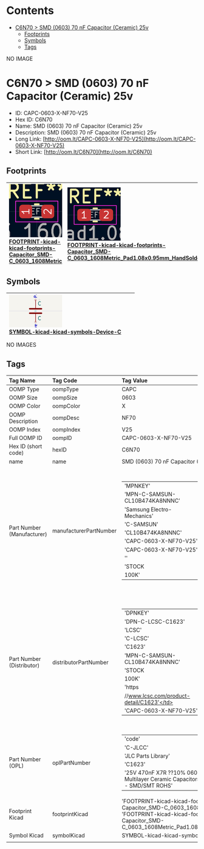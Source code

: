 



Contents
========

* [C6N70 > SMD (0603) 70 nF Capacitor (Ceramic) 25v](#c6n70--smd-0603-70-nf-capacitor-ceramic-25v)
	* [Footprints](#footprints)
	* [Symbols](#symbols)
	* [Tags](#tags)
  
NO IMAGE  
# C6N70 > SMD (0603) 70 nF Capacitor (Ceramic) 25v

- ID: CAPC-0603-X-NF70-V25
- Hex ID: C6N70
- Name: SMD (0603) 70 nF Capacitor (Ceramic) 25v
- Description: SMD (0603) 70 nF Capacitor (Ceramic) 25v
- Long Link: [http://oom.lt/CAPC-0603-X-NF70-V25](http://oom.lt/CAPC-0603-X-NF70-V25)
- Short Link: [http://oom.lt/C6N70](http://oom.lt/C6N70)

## Footprints
  

|[![](https://raw.githubusercontent.com/oomlout/oomlout_OOMP_eda_V2/main/FOOTPRINT/kicad/kicad-footprints/Capacitor_SMD/C_0603_1608Metric/image_140.png)<br>FOOTPRINT-kicad-kicad-footprints-Capacitor_SMD-C_0603_1608Metric](https://github.com/oomlout/oomlout_OOMP_eda_V2/tree/main/FOOTPRINT/kicad/kicad-footprints/Capacitor_SMD/C_0603_1608Metric/)|[![](https://raw.githubusercontent.com/oomlout/oomlout_OOMP_eda_V2/main/FOOTPRINT/kicad/kicad-footprints/Capacitor_SMD/C_0603_1608Metric_Pad1.08x0.95mm_HandSolder/image_140.png)<br>FOOTPRINT-kicad-kicad-footprints-Capacitor_SMD-C_0603_1608Metric_Pad1.08x0.95mm_HandSolder](https://github.com/oomlout/oomlout_OOMP_eda_V2/tree/main/FOOTPRINT/kicad/kicad-footprints/Capacitor_SMD/C_0603_1608Metric_Pad1.08x0.95mm_HandSolder/)||
| :--- | :--- | :--- |

## Symbols
  

|[![](https://raw.githubusercontent.com/oomlout/oomlout_OOMP_eda_V2/main/SYMBOL/kicad/kicad-symbols/Device/C/image_140.png)<br>SYMBOL-kicad-kicad-symbols-Device-C](https://github.com/oomlout/oomlout_OOMP_eda_V2/tree/main/SYMBOL/kicad/kicad-symbols/Device/C/)|||
| :--- | :--- | :--- |
  
NO IMAGES  
## Tags
  

|Tag Name|Tag Code|Tag Value|
| :--- | :--- | :--- |
|OOMP Type|oompType|CAPC|
|OOMP Size|oompSize|0603|
|OOMP Color|oompColor|X|
|OOMP Description|oompDesc|NF70|
|OOMP Index|oompIndex|V25|
|Full OOMP ID|oompID|CAPC-0603-X-NF70-V25|
|Hex ID (short code)|hexID|C6N70|
|name|name|SMD (0603) 70 nF Capacitor (Ceramic) 25v|
|Part Number (Manufacturer)|manufacturerPartNumber|<table><tr><td>'MPNKEY'</td></tr><tr><td> 'MPN-C-SAMSUN-CL10B474KA8NNNC'</td><td> 'MANUFACTURER'</td></tr><tr><td> 'Samsung Electro-Mechanics'</td><td> 'MANUCODE'</td></tr><tr><td> 'C-SAMSUN'</td><td> 'MPN'</td></tr><tr><td> 'CL10B474KA8NNNC'</td><td> 'OOMPIDPARTIAL'</td></tr><tr><td> 'CAPC-0603-X-NF70-V25'</td><td> 'OOMPID'</td></tr><tr><td> 'CAPC-0603-X-NF70-V25'</td><td> 'LINK'</td></tr><tr><td> ''</td><td> 'tags'</td></tr><tr><td> 'STOCK</td></tr><tr><td>100K'</td></tr></table></td><td> <table><tr><td>'MPNKEY'</td></tr><tr><td> 'MPN-C-MURATA-GRM188R71E474KA12D'</td><td> 'MANUFACTURER'</td></tr><tr><td> 'Murata Electronics'</td><td> 'MANUCODE'</td></tr><tr><td> 'C-MURATA'</td><td> 'MPN'</td></tr><tr><td> 'GRM188R71E474KA12D'</td><td> 'OOMPIDPARTIAL'</td></tr><tr><td> 'CAPC-0603-X-NF70-V25'</td><td> 'OOMPID'</td></tr><tr><td> 'CAPC-0603-X-NF70-V25'</td><td> 'LINK'</td></tr><tr><td> ''</td><td> 'tags'</td></tr><tr><td> 'STOCK</td></tr><tr><td>1K'</td></tr></table></td><td> <table><tr><td>'MPNKEY'</td></tr><tr><td> 'MPN-C-KYOCER-06033C474KAT2A'</td><td> 'MANUFACTURER'</td></tr><tr><td> 'Kyocera AVX'</td><td> 'MANUCODE'</td></tr><tr><td> 'C-KYOCER'</td><td> 'MPN'</td></tr><tr><td> '06033C474KAT2A'</td><td> 'OOMPIDPARTIAL'</td></tr><tr><td> 'CAPC-0603-X-NF70-V25'</td><td> 'OOMPID'</td></tr><tr><td> 'CAPC-0603-X-NF70-V25'</td><td> 'LINK'</td></tr><tr><td> ''</td><td> 'tags'</td></tr><tr><td> </td></tr></table></td><td> <table><tr><td>'MPNKEY'</td></tr><tr><td> 'MPN-C-MURATA-GRM188B31E474KA75D'</td><td> 'MANUFACTURER'</td></tr><tr><td> 'Murata Electronics'</td><td> 'MANUCODE'</td></tr><tr><td> 'C-MURATA'</td><td> 'MPN'</td></tr><tr><td> 'GRM188B31E474KA75D'</td><td> 'OOMPIDPARTIAL'</td></tr><tr><td> 'CAPC-0603-X-NF70-V25'</td><td> 'OOMPID'</td></tr><tr><td> 'CAPC-0603-X-NF70-V25'</td><td> 'LINK'</td></tr><tr><td> ''</td><td> 'tags'</td></tr><tr><td> </td></tr></table></td><td> <table><tr><td>'MPNKEY'</td></tr><tr><td> 'MPN-C-YAGEO-CC0603KRX5R8BB474'</td><td> 'MANUFACTURER'</td></tr><tr><td> 'YAGEO'</td><td> 'MANUCODE'</td></tr><tr><td> 'C-YAGEO'</td><td> 'MPN'</td></tr><tr><td> 'CC0603KRX5R8BB474'</td><td> 'OOMPIDPARTIAL'</td></tr><tr><td> 'CAPC-0603-X-NF70-V25'</td><td> 'OOMPID'</td></tr><tr><td> 'CAPC-0603-X-NF70-V25'</td><td> 'LINK'</td></tr><tr><td> ''</td><td> 'tags'</td></tr><tr><td> 'STOCK</td></tr><tr><td>1K'</td></tr></table></td><td> <table><tr><td>'MPNKEY'</td></tr><tr><td> 'MPN-C-WALSIN-0603B474K250CT'</td><td> 'MANUFACTURER'</td></tr><tr><td> 'Walsin Tech Corp'</td><td> 'MANUCODE'</td></tr><tr><td> 'C-WALSIN'</td><td> 'MPN'</td></tr><tr><td> '0603B474K250CT'</td><td> 'OOMPIDPARTIAL'</td></tr><tr><td> 'CAPC-0603-X-NF70-V25'</td><td> 'OOMPID'</td></tr><tr><td> 'CAPC-0603-X-NF70-V25'</td><td> 'LINK'</td></tr><tr><td> ''</td><td> 'tags'</td></tr><tr><td> 'STOCK</td></tr><tr><td>10K'</td></tr></table></td><td> <table><tr><td>'MPNKEY'</td></tr><tr><td> 'MPN-C-WALSIN-0603F474Z250'</td><td> 'MANUFACTURER'</td></tr><tr><td> 'Walsin Tech Corp'</td><td> 'MANUCODE'</td></tr><tr><td> 'C-WALSIN'</td><td> 'MPN'</td></tr><tr><td> '0603F474Z250'</td><td> 'OOMPIDPARTIAL'</td></tr><tr><td> 'CAPC-0603-X-NF70-V25'</td><td> 'OOMPID'</td></tr><tr><td> 'CAPC-0603-X-NF70-V25'</td><td> 'LINK'</td></tr><tr><td> ''</td><td> 'tags'</td></tr><tr><td> </td></tr></table></td><td> <table><tr><td>'MPNKEY'</td></tr><tr><td> 'MPN-C-WALSIN-0603X474K250CT'</td><td> 'MANUFACTURER'</td></tr><tr><td> 'Walsin Tech Corp'</td><td> 'MANUCODE'</td></tr><tr><td> 'C-WALSIN'</td><td> 'MPN'</td></tr><tr><td> '0603X474K250CT'</td><td> 'OOMPIDPARTIAL'</td></tr><tr><td> 'CAPC-0603-X-NF70-V25'</td><td> 'OOMPID'</td></tr><tr><td> 'CAPC-0603-X-NF70-V25'</td><td> 'LINK'</td></tr><tr><td> ''</td><td> 'tags'</td></tr><tr><td> 'STOCK</td></tr><tr><td>10K'</td></tr></table></td><td> <table><tr><td>'MPNKEY'</td></tr><tr><td> 'MPN-C-MURATA-GCM188R71E474KA64D'</td><td> 'MANUFACTURER'</td></tr><tr><td> 'Murata Electronics'</td><td> 'MANUCODE'</td></tr><tr><td> 'C-MURATA'</td><td> 'MPN'</td></tr><tr><td> 'GCM188R71E474KA64D'</td><td> 'OOMPIDPARTIAL'</td></tr><tr><td> 'CAPC-0603-X-NF70-V25'</td><td> 'OOMPID'</td></tr><tr><td> 'CAPC-0603-X-NF70-V25'</td><td> 'LINK'</td></tr><tr><td> ''</td><td> 'tags'</td></tr><tr><td> 'STOCK</td></tr><tr><td>1K'</td></tr></table></td><td> <table><tr><td>'MPNKEY'</td></tr><tr><td> 'MPN-C-FHGUAN-0603B474K250NT'</td><td> 'MANUFACTURER'</td></tr><tr><td> 'FH (Guangdong Fenghua Advanced Tech)'</td><td> 'MANUCODE'</td></tr><tr><td> 'C-FHGUAN'</td><td> 'MPN'</td></tr><tr><td> '0603B474K250NT'</td><td> 'OOMPIDPARTIAL'</td></tr><tr><td> 'CAPC-0603-X-NF70-V25'</td><td> 'OOMPID'</td></tr><tr><td> 'CAPC-0603-X-NF70-V25'</td><td> 'LINK'</td></tr><tr><td> ''</td><td> 'tags'</td></tr><tr><td> 'STOCK</td></tr><tr><td>1K'</td></tr></table></td><td> <table><tr><td>'MPNKEY'</td></tr><tr><td> 'MPN-C-FHGUAN-0603F474M250NT'</td><td> 'MANUFACTURER'</td></tr><tr><td> 'FH (Guangdong Fenghua Advanced Tech)'</td><td> 'MANUCODE'</td></tr><tr><td> 'C-FHGUAN'</td><td> 'MPN'</td></tr><tr><td> '0603F474M250NT'</td><td> 'OOMPIDPARTIAL'</td></tr><tr><td> 'CAPC-0603-X-NF70-V25'</td><td> 'OOMPID'</td></tr><tr><td> 'CAPC-0603-X-NF70-V25'</td><td> 'LINK'</td></tr><tr><td> ''</td><td> 'tags'</td></tr><tr><td> </td></tr></table></td><td> <table><tr><td>'MPNKEY'</td></tr><tr><td> 'MPN-C-SAMSUN-CL10A474KA8NNNC'</td><td> 'MANUFACTURER'</td></tr><tr><td> 'Samsung Electro-Mechanics'</td><td> 'MANUCODE'</td></tr><tr><td> 'C-SAMSUN'</td><td> 'MPN'</td></tr><tr><td> 'CL10A474KA8NNNC'</td><td> 'OOMPIDPARTIAL'</td></tr><tr><td> 'CAPC-0603-X-NF70-V25'</td><td> 'OOMPID'</td></tr><tr><td> 'CAPC-0603-X-NF70-V25'</td><td> 'LINK'</td></tr><tr><td> ''</td><td> 'tags'</td></tr><tr><td> </td></tr></table></td><td> <table><tr><td>'MPNKEY'</td></tr><tr><td> 'MPN-C-SAMSUN-CL10B474KA8NFNC'</td><td> 'MANUFACTURER'</td></tr><tr><td> 'Samsung Electro-Mechanics'</td><td> 'MANUCODE'</td></tr><tr><td> 'C-SAMSUN'</td><td> 'MPN'</td></tr><tr><td> 'CL10B474KA8NFNC'</td><td> 'OOMPIDPARTIAL'</td></tr><tr><td> 'CAPC-0603-X-NF70-V25'</td><td> 'OOMPID'</td></tr><tr><td> 'CAPC-0603-X-NF70-V25'</td><td> 'LINK'</td></tr><tr><td> ''</td><td> 'tags'</td></tr><tr><td> </td></tr></table></td><td> <table><tr><td>'MPNKEY'</td></tr><tr><td> 'MPN-C-SAMSUN-CL10F474ZA8NNNC'</td><td> 'MANUFACTURER'</td></tr><tr><td> 'Samsung Electro-Mechanics'</td><td> 'MANUCODE'</td></tr><tr><td> 'C-SAMSUN'</td><td> 'MPN'</td></tr><tr><td> 'CL10F474ZA8NNNC'</td><td> 'OOMPIDPARTIAL'</td></tr><tr><td> 'CAPC-0603-X-NF70-V25'</td><td> 'OOMPID'</td></tr><tr><td> 'CAPC-0603-X-NF70-V25'</td><td> 'LINK'</td></tr><tr><td> ''</td><td> 'tags'</td></tr><tr><td> 'STOCK</td></tr><tr><td>1K'</td></tr></table></td><td> <table><tr><td>'MPNKEY'</td></tr><tr><td> 'MPN-C-YAGEO-CC0603KRX7R8BB474'</td><td> 'MANUFACTURER'</td></tr><tr><td> 'YAGEO'</td><td> 'MANUCODE'</td></tr><tr><td> 'C-YAGEO'</td><td> 'MPN'</td></tr><tr><td> 'CC0603KRX7R8BB474'</td><td> 'OOMPIDPARTIAL'</td></tr><tr><td> 'CAPC-0603-X-NF70-V25'</td><td> 'OOMPID'</td></tr><tr><td> 'CAPC-0603-X-NF70-V25'</td><td> 'LINK'</td></tr><tr><td> ''</td><td> 'tags'</td></tr><tr><td> 'STOCK</td></tr><tr><td>1K'</td></tr></table></td><td> <table><tr><td>'MPNKEY'</td></tr><tr><td> 'MPN-C-YAGEO-CC0603ZRY5V8BB474'</td><td> 'MANUFACTURER'</td></tr><tr><td> 'YAGEO'</td><td> 'MANUCODE'</td></tr><tr><td> 'C-YAGEO'</td><td> 'MPN'</td></tr><tr><td> 'CC0603ZRY5V8BB474'</td><td> 'OOMPIDPARTIAL'</td></tr><tr><td> 'CAPC-0603-X-NF70-V25'</td><td> 'OOMPID'</td></tr><tr><td> 'CAPC-0603-X-NF70-V25'</td><td> 'LINK'</td></tr><tr><td> ''</td><td> 'tags'</td></tr><tr><td> 'STOCK</td></tr><tr><td>1K'</td></tr></table></td><td> <table><tr><td>'MPNKEY'</td></tr><tr><td> 'MPN-C-TDK-C1608X5R1E474KT000E'</td><td> 'MANUFACTURER'</td></tr><tr><td> 'TDK'</td><td> 'MANUCODE'</td></tr><tr><td> 'C-TDK'</td><td> 'MPN'</td></tr><tr><td> 'C1608X5R1E474KT000E'</td><td> 'OOMPIDPARTIAL'</td></tr><tr><td> 'CAPC-0603-X-NF70-V25'</td><td> 'OOMPID'</td></tr><tr><td> 'CAPC-0603-X-NF70-V25'</td><td> 'LINK'</td></tr><tr><td> ''</td><td> 'tags'</td></tr><tr><td> </td></tr></table></td><td> <table><tr><td>'MPNKEY'</td></tr><tr><td> 'MPN-C-TDK-CGA3E3X7R1E474KT0Y0N'</td><td> 'MANUFACTURER'</td></tr><tr><td> 'TDK'</td><td> 'MANUCODE'</td></tr><tr><td> 'C-TDK'</td><td> 'MPN'</td></tr><tr><td> 'CGA3E3X7R1E474KT0Y0N'</td><td> 'OOMPIDPARTIAL'</td></tr><tr><td> 'CAPC-0603-X-NF70-V25'</td><td> 'OOMPID'</td></tr><tr><td> 'CAPC-0603-X-NF70-V25'</td><td> 'LINK'</td></tr><tr><td> ''</td><td> 'tags'</td></tr><tr><td> </td></tr></table></td><td> <table><tr><td>'MPNKEY'</td></tr><tr><td> 'MPN-C-CCTC-TCC0603X7R474K250CT'</td><td> 'MANUFACTURER'</td></tr><tr><td> 'CCTC'</td><td> 'MANUCODE'</td></tr><tr><td> 'C-CCTC'</td><td> 'MPN'</td></tr><tr><td> 'TCC0603X7R474K250CT'</td><td> 'OOMPIDPARTIAL'</td></tr><tr><td> 'CAPC-0603-X-NF70-V25'</td><td> 'OOMPID'</td></tr><tr><td> 'CAPC-0603-X-NF70-V25'</td><td> 'LINK'</td></tr><tr><td> ''</td><td> 'tags'</td></tr><tr><td> 'STOCK</td></tr><tr><td>1K'</td></tr></table></td><td> <table><tr><td>'MPNKEY'</td></tr><tr><td> 'MPN-C-WALSIN-0603F474M250CT'</td><td> 'MANUFACTURER'</td></tr><tr><td> 'Walsin Tech Corp'</td><td> 'MANUCODE'</td></tr><tr><td> 'C-WALSIN'</td><td> 'MPN'</td></tr><tr><td> '0603F474M250CT'</td><td> 'OOMPIDPARTIAL'</td></tr><tr><td> 'CAPC-0603-X-NF70-V25'</td><td> 'OOMPID'</td></tr><tr><td> 'CAPC-0603-X-NF70-V25'</td><td> 'LINK'</td></tr><tr><td> ''</td><td> 'tags'</td></tr><tr><td> </td></tr></table></td><td> <table><tr><td>'MPNKEY'</td></tr><tr><td> 'MPN-C-WALSIN-0603B274K250CT'</td><td> 'MANUFACTURER'</td></tr><tr><td> 'Walsin Tech Corp'</td><td> 'MANUCODE'</td></tr><tr><td> 'C-WALSIN'</td><td> 'MPN'</td></tr><tr><td> '0603B274K250CT'</td><td> 'OOMPIDPARTIAL'</td></tr><tr><td> 'CAPC-0603-X-NF70-V25'</td><td> 'OOMPID'</td></tr><tr><td> 'CAPC-0603-X-NF70-V25'</td><td> 'LINK'</td></tr><tr><td> ''</td><td> 'tags'</td></tr><tr><td> </td></tr></table></td><td> <table><tr><td>'MPNKEY'</td></tr><tr><td> 'MPN-C-PSAPRO-FN18X474K250PBG'</td><td> 'MANUFACTURER'</td></tr><tr><td> 'PSA(Prosperity Dielectrics)'</td><td> 'MANUCODE'</td></tr><tr><td> 'C-PSAPRO'</td><td> 'MPN'</td></tr><tr><td> 'FN18X474K250PBG'</td><td> 'OOMPIDPARTIAL'</td></tr><tr><td> 'CAPC-0603-X-NF70-V25'</td><td> 'OOMPID'</td></tr><tr><td> 'CAPC-0603-X-NF70-V25'</td><td> 'LINK'</td></tr><tr><td> ''</td><td> 'tags'</td></tr><tr><td> 'STOCK</td></tr><tr><td>1K'</td></tr></table></td><td> <table><tr><td>'MPNKEY'</td></tr><tr><td> 'MPN-C-SAMSUN-CL10B474KA8VPNC'</td><td> 'MANUFACTURER'</td></tr><tr><td> 'Samsung Electro-Mechanics'</td><td> 'MANUCODE'</td></tr><tr><td> 'C-SAMSUN'</td><td> 'MPN'</td></tr><tr><td> 'CL10B474KA8VPNC'</td><td> 'OOMPIDPARTIAL'</td></tr><tr><td> 'CAPC-0603-X-NF70-V25'</td><td> 'OOMPID'</td></tr><tr><td> 'CAPC-0603-X-NF70-V25'</td><td> 'LINK'</td></tr><tr><td> ''</td><td> 'tags'</td></tr><tr><td> 'STOCK</td></tr><tr><td>1K'</td></tr></table></td><td> <table><tr><td>'MPNKEY'</td></tr><tr><td> 'MPN-C-YAGEO-CC0603JRX7R8BB474'</td><td> 'MANUFACTURER'</td></tr><tr><td> 'YAGEO'</td><td> 'MANUCODE'</td></tr><tr><td> 'C-YAGEO'</td><td> 'MPN'</td></tr><tr><td> 'CC0603JRX7R8BB474'</td><td> 'OOMPIDPARTIAL'</td></tr><tr><td> 'CAPC-0603-X-NF70-V25'</td><td> 'OOMPID'</td></tr><tr><td> 'CAPC-0603-X-NF70-V25'</td><td> 'LINK'</td></tr><tr><td> ''</td><td> 'tags'</td></tr><tr><td> </td></tr></table></td><td> <table><tr><td>'MPNKEY'</td></tr><tr><td> 'MPN-C-TAIYOY-TMK107B7474KAHT'</td><td> 'MANUFACTURER'</td></tr><tr><td> 'Taiyo Yuden'</td><td> 'MANUCODE'</td></tr><tr><td> 'C-TAIYOY'</td><td> 'MPN'</td></tr><tr><td> 'TMK107B7474KAHT'</td><td> 'OOMPIDPARTIAL'</td></tr><tr><td> 'CAPC-0603-X-NF70-V25'</td><td> 'OOMPID'</td></tr><tr><td> 'CAPC-0603-X-NF70-V25'</td><td> 'LINK'</td></tr><tr><td> ''</td><td> 'tags'</td></tr><tr><td> 'STOCK</td></tr><tr><td>1K'</td></tr></table></td><td> <table><tr><td>'MPNKEY'</td></tr><tr><td> 'MPN-C-TDK-C1608X7R1E474KT000N'</td><td> 'MANUFACTURER'</td></tr><tr><td> 'TDK'</td><td> 'MANUCODE'</td></tr><tr><td> 'C-TDK'</td><td> 'MPN'</td></tr><tr><td> 'C1608X7R1E474KT000N'</td><td> 'OOMPIDPARTIAL'</td></tr><tr><td> 'CAPC-0603-X-NF70-V25'</td><td> 'OOMPID'</td></tr><tr><td> 'CAPC-0603-X-NF70-V25'</td><td> 'LINK'</td></tr><tr><td> ''</td><td> 'tags'</td></tr><tr><td> 'STOCK</td></tr><tr><td>1K'</td></tr></table></td><td> <table><tr><td>'MPNKEY'</td></tr><tr><td> 'MPN-C-MURATA-GCJ188R91E474KA01D'</td><td> 'MANUFACTURER'</td></tr><tr><td> 'Murata Electronics'</td><td> 'MANUCODE'</td></tr><tr><td> 'C-MURATA'</td><td> 'MPN'</td></tr><tr><td> 'GCJ188R91E474KA01D'</td><td> 'OOMPIDPARTIAL'</td></tr><tr><td> 'CAPC-0603-X-NF70-V25'</td><td> 'OOMPID'</td></tr><tr><td> 'CAPC-0603-X-NF70-V25'</td><td> 'LINK'</td></tr><tr><td> ''</td><td> 'tags'</td></tr><tr><td> </td></tr></table></td><td> <table><tr><td>'MPNKEY'</td></tr><tr><td> 'MPN-C-WURTHE-885012206075'</td><td> 'MANUFACTURER'</td></tr><tr><td> 'Wurth Elektronik'</td><td> 'MANUCODE'</td></tr><tr><td> 'C-WURTHE'</td><td> 'MPN'</td></tr><tr><td> '885012206075'</td><td> 'OOMPIDPARTIAL'</td></tr><tr><td> 'CAPC-0603-X-NF70-V25'</td><td> 'OOMPID'</td></tr><tr><td> 'CAPC-0603-X-NF70-V25'</td><td> 'LINK'</td></tr><tr><td> ''</td><td> 'tags'</td></tr><tr><td> </td></tr></table>|
|Part Number (Distributor)|distributorPartNumber|<table><tr><td>'DPNKEY'</td></tr><tr><td> 'DPN-C-LCSC-C1623'</td><td> 'DISTRIBUTOR'</td></tr><tr><td> 'LCSC'</td><td> 'DISTRCODE'</td></tr><tr><td> 'C-LCSC'</td><td> 'DPN'</td></tr><tr><td> 'C1623'</td><td> 'MPN'</td></tr><tr><td> 'MPN-C-SAMSUN-CL10B474KA8NNNC'</td><td> 'TAGS'</td></tr><tr><td> 'STOCK</td></tr><tr><td>100K'</td><td> 'LINK'</td></tr><tr><td> 'https</td></tr><tr><td>//www.lcsc.com/product-detail/C1623'</td><td> 'OOMPID'</td></tr><tr><td> 'CAPC-0603-X-NF70-V25'</td></tr></table></td><td> <table><tr><td>'DPNKEY'</td></tr><tr><td> 'DPN-C-LCSC-C77052'</td><td> 'DISTRIBUTOR'</td></tr><tr><td> 'LCSC'</td><td> 'DISTRCODE'</td></tr><tr><td> 'C-LCSC'</td><td> 'DPN'</td></tr><tr><td> 'C77052'</td><td> 'MPN'</td></tr><tr><td> 'MPN-C-MURATA-GRM188R71E474KA12D'</td><td> 'TAGS'</td></tr><tr><td> 'STOCK</td></tr><tr><td>1K'</td><td> 'LINK'</td></tr><tr><td> 'https</td></tr><tr><td>//www.lcsc.com/product-detail/C77052'</td><td> 'OOMPID'</td></tr><tr><td> 'CAPC-0603-X-NF70-V25'</td></tr></table></td><td> <table><tr><td>'DPNKEY'</td></tr><tr><td> 'DPN-C-LCSC-C79545'</td><td> 'DISTRIBUTOR'</td></tr><tr><td> 'LCSC'</td><td> 'DISTRCODE'</td></tr><tr><td> 'C-LCSC'</td><td> 'DPN'</td></tr><tr><td> 'C79545'</td><td> 'MPN'</td></tr><tr><td> 'MPN-C-KYOCER-06033C474KAT2A'</td><td> 'TAGS'</td></tr><tr><td> </td><td> 'LINK'</td></tr><tr><td> 'https</td></tr><tr><td>//www.lcsc.com/product-detail/C79545'</td><td> 'OOMPID'</td></tr><tr><td> 'CAPC-0603-X-NF70-V25'</td></tr></table></td><td> <table><tr><td>'DPNKEY'</td></tr><tr><td> 'DPN-C-LCSC-C85995'</td><td> 'DISTRIBUTOR'</td></tr><tr><td> 'LCSC'</td><td> 'DISTRCODE'</td></tr><tr><td> 'C-LCSC'</td><td> 'DPN'</td></tr><tr><td> 'C85995'</td><td> 'MPN'</td></tr><tr><td> 'MPN-C-MURATA-GRM188B31E474KA75D'</td><td> 'TAGS'</td></tr><tr><td> </td><td> 'LINK'</td></tr><tr><td> 'https</td></tr><tr><td>//www.lcsc.com/product-detail/C85995'</td><td> 'OOMPID'</td></tr><tr><td> 'CAPC-0603-X-NF70-V25'</td></tr></table></td><td> <table><tr><td>'DPNKEY'</td></tr><tr><td> 'DPN-C-LCSC-C106850'</td><td> 'DISTRIBUTOR'</td></tr><tr><td> 'LCSC'</td><td> 'DISTRCODE'</td></tr><tr><td> 'C-LCSC'</td><td> 'DPN'</td></tr><tr><td> 'C106850'</td><td> 'MPN'</td></tr><tr><td> 'MPN-C-YAGEO-CC0603KRX5R8BB474'</td><td> 'TAGS'</td></tr><tr><td> 'STOCK</td></tr><tr><td>1K'</td><td> 'LINK'</td></tr><tr><td> 'https</td></tr><tr><td>//www.lcsc.com/product-detail/C106850'</td><td> 'OOMPID'</td></tr><tr><td> 'CAPC-0603-X-NF70-V25'</td></tr></table></td><td> <table><tr><td>'DPNKEY'</td></tr><tr><td> 'DPN-C-LCSC-C123515'</td><td> 'DISTRIBUTOR'</td></tr><tr><td> 'LCSC'</td><td> 'DISTRCODE'</td></tr><tr><td> 'C-LCSC'</td><td> 'DPN'</td></tr><tr><td> 'C123515'</td><td> 'MPN'</td></tr><tr><td> 'MPN-C-WALSIN-0603B474K250CT'</td><td> 'TAGS'</td></tr><tr><td> 'STOCK</td></tr><tr><td>10K'</td><td> 'LINK'</td></tr><tr><td> 'https</td></tr><tr><td>//www.lcsc.com/product-detail/C123515'</td><td> 'OOMPID'</td></tr><tr><td> 'CAPC-0603-X-NF70-V25'</td></tr></table></td><td> <table><tr><td>'DPNKEY'</td></tr><tr><td> 'DPN-C-LCSC-C123524'</td><td> 'DISTRIBUTOR'</td></tr><tr><td> 'LCSC'</td><td> 'DISTRCODE'</td></tr><tr><td> 'C-LCSC'</td><td> 'DPN'</td></tr><tr><td> 'C123524'</td><td> 'MPN'</td></tr><tr><td> 'MPN-C-WALSIN-0603F474Z250'</td><td> 'TAGS'</td></tr><tr><td> </td><td> 'LINK'</td></tr><tr><td> 'https</td></tr><tr><td>//www.lcsc.com/product-detail/C123524'</td><td> 'OOMPID'</td></tr><tr><td> 'CAPC-0603-X-NF70-V25'</td></tr></table></td><td> <table><tr><td>'DPNKEY'</td></tr><tr><td> 'DPN-C-LCSC-C152898'</td><td> 'DISTRIBUTOR'</td></tr><tr><td> 'LCSC'</td><td> 'DISTRCODE'</td></tr><tr><td> 'C-LCSC'</td><td> 'DPN'</td></tr><tr><td> 'C152898'</td><td> 'MPN'</td></tr><tr><td> 'MPN-C-WALSIN-0603X474K250CT'</td><td> 'TAGS'</td></tr><tr><td> 'STOCK</td></tr><tr><td>10K'</td><td> 'LINK'</td></tr><tr><td> 'https</td></tr><tr><td>//www.lcsc.com/product-detail/C152898'</td><td> 'OOMPID'</td></tr><tr><td> 'CAPC-0603-X-NF70-V25'</td></tr></table></td><td> <table><tr><td>'DPNKEY'</td></tr><tr><td> 'DPN-C-LCSC-C161219'</td><td> 'DISTRIBUTOR'</td></tr><tr><td> 'LCSC'</td><td> 'DISTRCODE'</td></tr><tr><td> 'C-LCSC'</td><td> 'DPN'</td></tr><tr><td> 'C161219'</td><td> 'MPN'</td></tr><tr><td> 'MPN-C-MURATA-GCM188R71E474KA64D'</td><td> 'TAGS'</td></tr><tr><td> 'STOCK</td></tr><tr><td>1K'</td><td> 'LINK'</td></tr><tr><td> 'https</td></tr><tr><td>//www.lcsc.com/product-detail/C161219'</td><td> 'OOMPID'</td></tr><tr><td> 'CAPC-0603-X-NF70-V25'</td></tr></table></td><td> <table><tr><td>'DPNKEY'</td></tr><tr><td> 'DPN-C-LCSC-C172758'</td><td> 'DISTRIBUTOR'</td></tr><tr><td> 'LCSC'</td><td> 'DISTRCODE'</td></tr><tr><td> 'C-LCSC'</td><td> 'DPN'</td></tr><tr><td> 'C172758'</td><td> 'MPN'</td></tr><tr><td> 'MPN-C-FHGUAN-0603B474K250NT'</td><td> 'TAGS'</td></tr><tr><td> 'STOCK</td></tr><tr><td>1K'</td><td> 'LINK'</td></tr><tr><td> 'https</td></tr><tr><td>//www.lcsc.com/product-detail/C172758'</td><td> 'OOMPID'</td></tr><tr><td> 'CAPC-0603-X-NF70-V25'</td></tr></table></td><td> <table><tr><td>'DPNKEY'</td></tr><tr><td> 'DPN-C-LCSC-C313088'</td><td> 'DISTRIBUTOR'</td></tr><tr><td> 'LCSC'</td><td> 'DISTRCODE'</td></tr><tr><td> 'C-LCSC'</td><td> 'DPN'</td></tr><tr><td> 'C313088'</td><td> 'MPN'</td></tr><tr><td> 'MPN-C-FHGUAN-0603F474M250NT'</td><td> 'TAGS'</td></tr><tr><td> </td><td> 'LINK'</td></tr><tr><td> 'https</td></tr><tr><td>//www.lcsc.com/product-detail/C313088'</td><td> 'OOMPID'</td></tr><tr><td> 'CAPC-0603-X-NF70-V25'</td></tr></table></td><td> <table><tr><td>'DPNKEY'</td></tr><tr><td> 'DPN-C-LCSC-C318638'</td><td> 'DISTRIBUTOR'</td></tr><tr><td> 'LCSC'</td><td> 'DISTRCODE'</td></tr><tr><td> 'C-LCSC'</td><td> 'DPN'</td></tr><tr><td> 'C318638'</td><td> 'MPN'</td></tr><tr><td> 'MPN-C-SAMSUN-CL10A474KA8NNNC'</td><td> 'TAGS'</td></tr><tr><td> </td><td> 'LINK'</td></tr><tr><td> 'https</td></tr><tr><td>//www.lcsc.com/product-detail/C318638'</td><td> 'OOMPID'</td></tr><tr><td> 'CAPC-0603-X-NF70-V25'</td></tr></table></td><td> <table><tr><td>'DPNKEY'</td></tr><tr><td> 'DPN-C-LCSC-C318640'</td><td> 'DISTRIBUTOR'</td></tr><tr><td> 'LCSC'</td><td> 'DISTRCODE'</td></tr><tr><td> 'C-LCSC'</td><td> 'DPN'</td></tr><tr><td> 'C318640'</td><td> 'MPN'</td></tr><tr><td> 'MPN-C-SAMSUN-CL10B474KA8NFNC'</td><td> 'TAGS'</td></tr><tr><td> </td><td> 'LINK'</td></tr><tr><td> 'https</td></tr><tr><td>//www.lcsc.com/product-detail/C318640'</td><td> 'OOMPID'</td></tr><tr><td> 'CAPC-0603-X-NF70-V25'</td></tr></table></td><td> <table><tr><td>'DPNKEY'</td></tr><tr><td> 'DPN-C-LCSC-C318649'</td><td> 'DISTRIBUTOR'</td></tr><tr><td> 'LCSC'</td><td> 'DISTRCODE'</td></tr><tr><td> 'C-LCSC'</td><td> 'DPN'</td></tr><tr><td> 'C318649'</td><td> 'MPN'</td></tr><tr><td> 'MPN-C-SAMSUN-CL10F474ZA8NNNC'</td><td> 'TAGS'</td></tr><tr><td> 'STOCK</td></tr><tr><td>1K'</td><td> 'LINK'</td></tr><tr><td> 'https</td></tr><tr><td>//www.lcsc.com/product-detail/C318649'</td><td> 'OOMPID'</td></tr><tr><td> 'CAPC-0603-X-NF70-V25'</td></tr></table></td><td> <table><tr><td>'DPNKEY'</td></tr><tr><td> 'DPN-C-LCSC-C326058'</td><td> 'DISTRIBUTOR'</td></tr><tr><td> 'LCSC'</td><td> 'DISTRCODE'</td></tr><tr><td> 'C-LCSC'</td><td> 'DPN'</td></tr><tr><td> 'C326058'</td><td> 'MPN'</td></tr><tr><td> 'MPN-C-YAGEO-CC0603KRX7R8BB474'</td><td> 'TAGS'</td></tr><tr><td> 'STOCK</td></tr><tr><td>1K'</td><td> 'LINK'</td></tr><tr><td> 'https</td></tr><tr><td>//www.lcsc.com/product-detail/C326058'</td><td> 'OOMPID'</td></tr><tr><td> 'CAPC-0603-X-NF70-V25'</td></tr></table></td><td> <table><tr><td>'DPNKEY'</td></tr><tr><td> 'DPN-C-LCSC-C326968'</td><td> 'DISTRIBUTOR'</td></tr><tr><td> 'LCSC'</td><td> 'DISTRCODE'</td></tr><tr><td> 'C-LCSC'</td><td> 'DPN'</td></tr><tr><td> 'C326968'</td><td> 'MPN'</td></tr><tr><td> 'MPN-C-YAGEO-CC0603ZRY5V8BB474'</td><td> 'TAGS'</td></tr><tr><td> 'STOCK</td></tr><tr><td>1K'</td><td> 'LINK'</td></tr><tr><td> 'https</td></tr><tr><td>//www.lcsc.com/product-detail/C326968'</td><td> 'OOMPID'</td></tr><tr><td> 'CAPC-0603-X-NF70-V25'</td></tr></table></td><td> <table><tr><td>'DPNKEY'</td></tr><tr><td> 'DPN-C-LCSC-C338004'</td><td> 'DISTRIBUTOR'</td></tr><tr><td> 'LCSC'</td><td> 'DISTRCODE'</td></tr><tr><td> 'C-LCSC'</td><td> 'DPN'</td></tr><tr><td> 'C338004'</td><td> 'MPN'</td></tr><tr><td> 'MPN-C-TDK-C1608X5R1E474KT000E'</td><td> 'TAGS'</td></tr><tr><td> </td><td> 'LINK'</td></tr><tr><td> 'https</td></tr><tr><td>//www.lcsc.com/product-detail/C338004'</td><td> 'OOMPID'</td></tr><tr><td> 'CAPC-0603-X-NF70-V25'</td></tr></table></td><td> <table><tr><td>'DPNKEY'</td></tr><tr><td> 'DPN-C-LCSC-C342987'</td><td> 'DISTRIBUTOR'</td></tr><tr><td> 'LCSC'</td><td> 'DISTRCODE'</td></tr><tr><td> 'C-LCSC'</td><td> 'DPN'</td></tr><tr><td> 'C342987'</td><td> 'MPN'</td></tr><tr><td> 'MPN-C-TDK-CGA3E3X7R1E474KT0Y0N'</td><td> 'TAGS'</td></tr><tr><td> </td><td> 'LINK'</td></tr><tr><td> 'https</td></tr><tr><td>//www.lcsc.com/product-detail/C342987'</td><td> 'OOMPID'</td></tr><tr><td> 'CAPC-0603-X-NF70-V25'</td></tr></table></td><td> <table><tr><td>'DPNKEY'</td></tr><tr><td> 'DPN-C-LCSC-C376838'</td><td> 'DISTRIBUTOR'</td></tr><tr><td> 'LCSC'</td><td> 'DISTRCODE'</td></tr><tr><td> 'C-LCSC'</td><td> 'DPN'</td></tr><tr><td> 'C376838'</td><td> 'MPN'</td></tr><tr><td> 'MPN-C-CCTC-TCC0603X7R474K250CT'</td><td> 'TAGS'</td></tr><tr><td> 'STOCK</td></tr><tr><td>1K'</td><td> 'LINK'</td></tr><tr><td> 'https</td></tr><tr><td>//www.lcsc.com/product-detail/C376838'</td><td> 'OOMPID'</td></tr><tr><td> 'CAPC-0603-X-NF70-V25'</td></tr></table></td><td> <table><tr><td>'DPNKEY'</td></tr><tr><td> 'DPN-C-LCSC-C387995'</td><td> 'DISTRIBUTOR'</td></tr><tr><td> 'LCSC'</td><td> 'DISTRCODE'</td></tr><tr><td> 'C-LCSC'</td><td> 'DPN'</td></tr><tr><td> 'C387995'</td><td> 'MPN'</td></tr><tr><td> 'MPN-C-WALSIN-0603F474M250CT'</td><td> 'TAGS'</td></tr><tr><td> </td><td> 'LINK'</td></tr><tr><td> 'https</td></tr><tr><td>//www.lcsc.com/product-detail/C387995'</td><td> 'OOMPID'</td></tr><tr><td> 'CAPC-0603-X-NF70-V25'</td></tr></table></td><td> <table><tr><td>'DPNKEY'</td></tr><tr><td> 'DPN-C-LCSC-C388013'</td><td> 'DISTRIBUTOR'</td></tr><tr><td> 'LCSC'</td><td> 'DISTRCODE'</td></tr><tr><td> 'C-LCSC'</td><td> 'DPN'</td></tr><tr><td> 'C388013'</td><td> 'MPN'</td></tr><tr><td> 'MPN-C-WALSIN-0603B274K250CT'</td><td> 'TAGS'</td></tr><tr><td> </td><td> 'LINK'</td></tr><tr><td> 'https</td></tr><tr><td>//www.lcsc.com/product-detail/C388013'</td><td> 'OOMPID'</td></tr><tr><td> 'CAPC-0603-X-NF70-V25'</td></tr></table></td><td> <table><tr><td>'DPNKEY'</td></tr><tr><td> 'DPN-C-LCSC-C394159'</td><td> 'DISTRIBUTOR'</td></tr><tr><td> 'LCSC'</td><td> 'DISTRCODE'</td></tr><tr><td> 'C-LCSC'</td><td> 'DPN'</td></tr><tr><td> 'C394159'</td><td> 'MPN'</td></tr><tr><td> 'MPN-C-PSAPRO-FN18X474K250PBG'</td><td> 'TAGS'</td></tr><tr><td> 'STOCK</td></tr><tr><td>1K'</td><td> 'LINK'</td></tr><tr><td> 'https</td></tr><tr><td>//www.lcsc.com/product-detail/C394159'</td><td> 'OOMPID'</td></tr><tr><td> 'CAPC-0603-X-NF70-V25'</td></tr></table></td><td> <table><tr><td>'DPNKEY'</td></tr><tr><td> 'DPN-C-LCSC-C472773'</td><td> 'DISTRIBUTOR'</td></tr><tr><td> 'LCSC'</td><td> 'DISTRCODE'</td></tr><tr><td> 'C-LCSC'</td><td> 'DPN'</td></tr><tr><td> 'C472773'</td><td> 'MPN'</td></tr><tr><td> 'MPN-C-SAMSUN-CL10B474KA8VPNC'</td><td> 'TAGS'</td></tr><tr><td> 'STOCK</td></tr><tr><td>1K'</td><td> 'LINK'</td></tr><tr><td> 'https</td></tr><tr><td>//www.lcsc.com/product-detail/C472773'</td><td> 'OOMPID'</td></tr><tr><td> 'CAPC-0603-X-NF70-V25'</td></tr></table></td><td> <table><tr><td>'DPNKEY'</td></tr><tr><td> 'DPN-C-LCSC-C519576'</td><td> 'DISTRIBUTOR'</td></tr><tr><td> 'LCSC'</td><td> 'DISTRCODE'</td></tr><tr><td> 'C-LCSC'</td><td> 'DPN'</td></tr><tr><td> 'C519576'</td><td> 'MPN'</td></tr><tr><td> 'MPN-C-YAGEO-CC0603JRX7R8BB474'</td><td> 'TAGS'</td></tr><tr><td> </td><td> 'LINK'</td></tr><tr><td> 'https</td></tr><tr><td>//www.lcsc.com/product-detail/C519576'</td><td> 'OOMPID'</td></tr><tr><td> 'CAPC-0603-X-NF70-V25'</td></tr></table></td><td> <table><tr><td>'DPNKEY'</td></tr><tr><td> 'DPN-C-LCSC-C650973'</td><td> 'DISTRIBUTOR'</td></tr><tr><td> 'LCSC'</td><td> 'DISTRCODE'</td></tr><tr><td> 'C-LCSC'</td><td> 'DPN'</td></tr><tr><td> 'C650973'</td><td> 'MPN'</td></tr><tr><td> 'MPN-C-TAIYOY-TMK107B7474KAHT'</td><td> 'TAGS'</td></tr><tr><td> 'STOCK</td></tr><tr><td>1K'</td><td> 'LINK'</td></tr><tr><td> 'https</td></tr><tr><td>//www.lcsc.com/product-detail/C650973'</td><td> 'OOMPID'</td></tr><tr><td> 'CAPC-0603-X-NF70-V25'</td></tr></table></td><td> <table><tr><td>'DPNKEY'</td></tr><tr><td> 'DPN-C-LCSC-C694183'</td><td> 'DISTRIBUTOR'</td></tr><tr><td> 'LCSC'</td><td> 'DISTRCODE'</td></tr><tr><td> 'C-LCSC'</td><td> 'DPN'</td></tr><tr><td> 'C694183'</td><td> 'MPN'</td></tr><tr><td> 'MPN-C-TDK-C1608X7R1E474KT000N'</td><td> 'TAGS'</td></tr><tr><td> 'STOCK</td></tr><tr><td>1K'</td><td> 'LINK'</td></tr><tr><td> 'https</td></tr><tr><td>//www.lcsc.com/product-detail/C694183'</td><td> 'OOMPID'</td></tr><tr><td> 'CAPC-0603-X-NF70-V25'</td></tr></table></td><td> <table><tr><td>'DPNKEY'</td></tr><tr><td> 'DPN-C-LCSC-C710622'</td><td> 'DISTRIBUTOR'</td></tr><tr><td> 'LCSC'</td><td> 'DISTRCODE'</td></tr><tr><td> 'C-LCSC'</td><td> 'DPN'</td></tr><tr><td> 'C710622'</td><td> 'MPN'</td></tr><tr><td> 'MPN-C-MURATA-GCJ188R91E474KA01D'</td><td> 'TAGS'</td></tr><tr><td> </td><td> 'LINK'</td></tr><tr><td> 'https</td></tr><tr><td>//www.lcsc.com/product-detail/C710622'</td><td> 'OOMPID'</td></tr><tr><td> 'CAPC-0603-X-NF70-V25'</td></tr></table></td><td> <table><tr><td>'DPNKEY'</td></tr><tr><td> 'DPN-C-LCSC-C2176484'</td><td> 'DISTRIBUTOR'</td></tr><tr><td> 'LCSC'</td><td> 'DISTRCODE'</td></tr><tr><td> 'C-LCSC'</td><td> 'DPN'</td></tr><tr><td> 'C2176484'</td><td> 'MPN'</td></tr><tr><td> 'MPN-C-WURTHE-885012206075'</td><td> 'TAGS'</td></tr><tr><td> </td><td> 'LINK'</td></tr><tr><td> 'https</td></tr><tr><td>//www.lcsc.com/product-detail/C2176484'</td><td> 'OOMPID'</td></tr><tr><td> 'CAPC-0603-X-NF70-V25'</td></tr></table>|
|Part Number (OPL)|oplPartNumber|<table><tr><td>'code'</td></tr><tr><td> 'C-JLCC'</td><td> 'name'</td></tr><tr><td> 'JLC Parts Library'</td><td> 'partID'</td></tr><tr><td> 'C1623'</td><td> 'partName'</td></tr><tr><td> '25V 470nF X7R ??10% 0603  Multilayer Ceramic Capacitors MLCC - SMD/SMT ROHS'</td></tr></table>|
|Footprint Kicad|footprintKicad|'FOOTPRINT-kicad-kicad-footprints-Capacitor_SMD-C_0603_1608Metric', 'FOOTPRINT-kicad-kicad-footprints-Capacitor_SMD-C_0603_1608Metric_Pad1.08x0.95mm_HandSolder'|
|Symbol Kicad|symbolKicad|SYMBOL-kicad-kicad-symbols-Device-C|
||||
